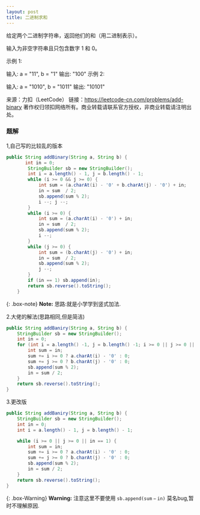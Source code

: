 ```yaml
---
layout: post
title: 二进制求和
---
```

给定两个二进制字符串，返回他们的和（用二进制表示）。

输入为非空字符串且只包含数字 1 和 0。

示例 1:

输入: a = "11", b = "1"
输出: "100"
示例 2:

输入: a = "1010", b = "1011"
输出: "10101"

来源：力扣（LeetCode）
链接：https://leetcode-cn.com/problems/add-binary
著作权归领扣网络所有。商业转载请联系官方授权，非商业转载请注明出处。  
### 题解
1,自己写的比较乱的版本
``` java
public String addBinary(String a, String b) {
       int in = 0;
        StringBuilder sb = new StringBuilder();
        int i = a.length() - 1, j = b.length() - 1;
        while (i >= 0 && j >= 0) {
            int sum = (a.charAt(i) - '0' + b.charAt(j) - '0') + in;
            in = sum  / 2;
            sb.append(sum % 2);
            i --; j --;
        }
        while (i >= 0) {
            int sum = (a.charAt(i) - '0') + in;
            in = sum  / 2;
            sb.append(sum % 2);
            i --;
        }
        while (j >= 0) {
            int sum = (b.charAt(j) - '0') + in;
            in = sum  / 2;
            sb.append(sum % 2);
            j --;
        }
        if (in == 1) sb.append(in);
        return sb.reverse().toString();  
    }
```   
 {: .box-note}
 **Note:** 思路:就是小学学到竖式加法.  

 2.大佬的解法(思路相同,但是简洁)  
 ``` java
 public String addBaniry(String a, String b) {
     StringBuilder sb = new StringBuilder();
     int in = 0;
     for (int i = a.length() -1, j = b.length() -1; i >= 0 || j >= 0 || in == 1; i--, j--) {
         int sum = in;
         sum += i >= 0 ? a.charAt(i) - '0' : 0;
         sum += j >= 0 ? b.charAt(j) - '0' : 0;
         sb.append(sum % 2);
         in = sum / 2;
     }
     return sb.reverse().toString();
 }
 ```   
 3.更改版  
 ```java
 public String addBaniry(String a, String b) {
     StringBuilder sb = new StringBuilder();
     int in = 0;
     int i = a.length() - 1, j = b.length() - 1;

     while (i >= 0 || j >= 0 || in == 1) {
         int sum = in;
         sum += i >= 0 ? a.charAt(i) - '0' : 0;
         sum += j >= 0 ? b.charAt(j) - '0' : 0;
         sb.append(sum % 2);
         in = sum / 2;
     }
     return sb.reverse().toString();
 }
 ```   
 
 {: .box-Warning}
 **Warning:** 注意这里不要使用 $\mathtt{sb.append(sum - in)}$ 莫名bug,暂时不理解原因.

